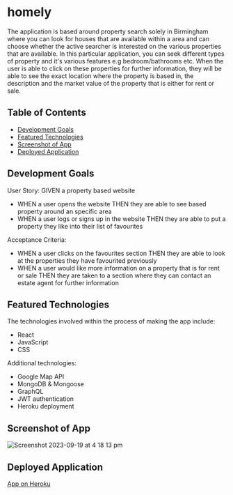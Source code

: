 # homely

The application is based around property search solely in Birmingham where you can look for houses that are available within a area and can choose whether the active searcher is interested on the various properties that are available. In this particular application, you can seek different types of property and it's various features e.g bedroom/bathrooms etc. When the user is able to click on these properties for further information, they will be able to see the exact location where the property is based in, the description and the market value of the property that is either for rent or sale.

## Table of Contents
- [Development Goals](#development-goals)
- [Featured Technologies](#featured-technologies)
- [Screenshot of App](#screenshot-of-app)
- [Deployed Application](#deployed-application)


## Development Goals

User Story:
GIVEN a property based website
- WHEN a user opens the website
THEN they are able to see based property around an specific area 
- WHEN a user logs or signs up in the website
THEN they are able to put a property they like into their list of favourites

Acceptance Criteria:
- WHEN a user clicks on the favourites section
THEN they are able to look at the properties they have favourited previously
- WHEN a user would like more information on a property that is for rent or sale
THEN they are taken to a section where they can contact an estate agent for further information

## Featured Technologies

The technologies involved within the process of making the app include:

- React
- JavaScript
- CSS
  
 Additional technologies:
- Google Map API
- MongoDB & Mongoose
- GraphQL
- JWT authentication 
- Heroku deployment

## Screenshot of App 

![Screenshot 2023-09-19 at 4 18 13 pm](https://github.com/elleinadseer/homely/assets/126515415/9eafb7c1-9929-4956-b334-86eaba06b6e2)

## Deployed Application

[App on Heroku](https://homely-property-c3c0a3f65d87.herokuapp.com)
